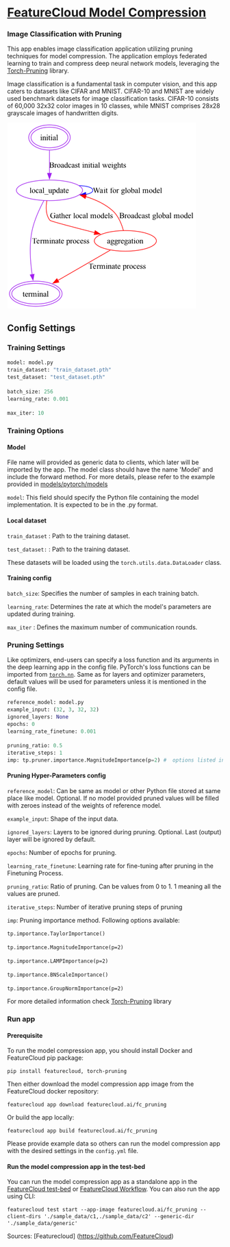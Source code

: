 # [FeatureCloud Model Compression]()
### Image Classification with Pruning

This app enables image classification application utilizing pruning techniques for model compression.  The application employs federated learning to train and compress deep neural network models, leveraging the [Torch-Pruning](https://github.com/VainF/Torch-Pruning/tree/master) library.


Image classification is a fundamental task in computer vision, and this app caters to datasets like CIFAR and MNIST. CIFAR-10 and MNIST are widely used benchmark datasets for image classification tasks. CIFAR-10 consists of 60,000 32x32 color images in 10 classes, while MNIST comprises 28x28 grayscale images of handwritten digits.

![states diagram](data/state_diagram.png)



## Config Settings
### Training Settings
```python
model: model.py
train_dataset: "train_dataset.pth"
test_dataset: "test_dataset.pth"

batch_size: 256
learning_rate: 0.001

max_iter: 10
```
### Training Options
#### Model
File name will provided as generic data to clients, which later will be imported by the app. The model class should have the name 'Model' and include the forward method. For more details, please refer to the example provided in [models/pytorch/models](/data/sample_data/generic/cnn.py) 

`model`: This field should specify the Python file containing the model implementation. It is expected to be in the .py format.

#### Local dataset

`train_dataset` :  Path to the training dataset.

`test_dataset:` :  Path to the training dataset.

These datasets will be loaded using the `torch.utils.data.DataLoader` class.


#### Training config
`batch_size`: Specifies the number of samples in each training batch.

`learning_rate`: Determines the rate at which the model's parameters are updated during training.

`max_iter` : Defines the maximum number of communication rounds.


### Pruning Settings 
Like optimizers, end-users can specify a loss function and its arguments in the deep learning app in the config file.
PyTorch's loss functions can be imported from [`torch.nn`](https://pytorch.org/docs/stable/nn).
Same as for layers and optimizer parameters, default values will be used for parameters unless it is mentioned in the config file.
```python
reference_model: model.py
example_input: (32, 3, 32, 32)
ignored_layers: None
epochs: 0
learning_rate_finetune: 0.001

pruning_ratio: 0.5
iterative_steps: 1
imp: tp.pruner.importance.MagnitudeImportance(p=2) #  options listed in README
```

#### Pruning Hyper-Parameters config
`reference_model`: Can be same as model or other Python file stored at same place like model. Optional. If no model provided pruned values will be filled 
with zeroes instead of the weights of reference model.

`example_input`: Shape of the input data.

`ignored_layers`: Layers to be ignored during pruning. Optional. Last (output) layer will be ignored by default.

`epochs`: Number of epochs for pruning.

`learning_rate_finetune`: Learning rate for fine-tuning after pruning in the Finetuning Process.

`pruning_ratio`: Ratio of pruning. Can be values from 0 to 1. 1 meaning all the values are pruned.

`iterative_steps`: Number of iterative pruning steps of pruning

`imp`: Pruning importance method. Following options available:

    tp.importance.TaylorImportance()
    
    tp.importance.MagnitudeImportance(p=2)
    
    tp.importance.LAMPImportance(p=2)
    
    tp.importance.BNScaleImportance()
    
    tp.importance.GroupNormImportance(p=2)

For more detailed information check [Torch-Pruning](https://github.com/VainF/Torch-Pruning/tree/master) library
    



### Run app

#### Prerequisite

To run the model compression app, you should install Docker and FeatureCloud pip package:

```shell
pip install featurecloud, torch-pruning
```

Then either download the model compression app image from the FeatureCloud docker repository:

```shell
featurecloud app download featurecloud.ai/fc_pruning
```

Or build the app locally:

```shell
featurecloud app build featurecloud.ai/fc_pruning
```

Please provide example data so others can run the model compression app with the desired settings in the `config.yml` file.

#### Run the model compression app in the test-bed

You can run the model compression app as a standalone app in the [FeatureCloud test-bed](https://featurecloud.ai/development/test) or [FeatureCloud Workflow](https://featurecloud.ai/projects). You can also run the app using CLI:

```shell
featurecloud test start --app-image featurecloud.ai/fc_pruning --client-dirs './sample_data/c1,./sample_data/c2' --generic-dir './sample_data/generic'
```

Sources: [Featurecloud] (https://github.com/FeatureCloud)
